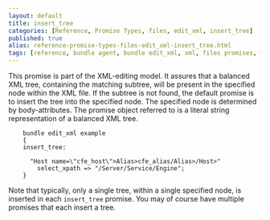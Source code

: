 ```yaml
---
layout: default
title: insert_tree
categories: [Reference, Promise Types, files, edit_xml, insert_tree]
published: true
alias: reference-promise-types-files-edit_xml-insert_tree.html
tags: [reference, bundle agent, bundle edit_xml, xml, files promises, file editing, insert_tree]
---
```

  
This promise is part of the XML-editing model. It assures that a
balanced XML tree, containing the matching subtree, will be present in
the specified node within the XML file. If the subtree is not found, the
default promise is to insert the tree into the specified node. The
specified node is determined by body-attributes. The promise object
referred to is a literal string representation of a balanced XML tree.

```cf3
    bundle edit_xml example
    {
    insert_tree:

      "Host name=\"cfe_host\">Alias>cfe_alias/Alias>/Host>"
        select_xpath => "/Server/Service/Engine";
    }
```

Note that typically, only a single tree, within a single specified node,
is inserted in each `insert_tree` promise. You may of course have
multiple promises that each insert a tree.
